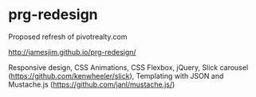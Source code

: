 # prg-redesign

Proposed refresh of pivotrealty.com

http://jamesjim.github.io/prg-redesign/

Responsive design,
CSS Animations,
CSS Flexbox,
jQuery,
Slick carousel (https://github.com/kenwheeler/slick),
Templating with JSON and Mustache.js (https://github.com/janl/mustache.js/)




